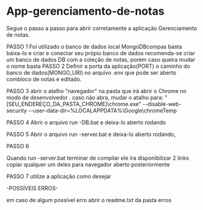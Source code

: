 # App-gerenciamento-de-notas
Segue o passo a passo para abrir corretamente a aplicação Gerenciamento de notas.

PASSO 1
Foi utilizado o banco de dados local MongoDBcompas basta baixa-lo e criar e conectar seu própio banco de dados
recomenda-se criar um banco de dados DB com a coleção de notas, porém caso queira mudar o nome basta 
PASSO 2
Definir a porta da aplicação(PORT) o caminho do banco de dados(MONGO_URI) no arquivo .env que pode ser aberto combloco de notas e editado.

PASSO 3
abrir o atalho "navegador" na pasta que irá abrir o Chrome no modo de desenvolvedor .
caso não abra, mudar o atalho para:
"[SEU_ENDEREÇO_DA_PASTA_CHROME]\chrome.exe" --disable-web-security --user-data-dir=%LOCALAPPDATA%\Google\chromeTemp

PASSO 4
Abrir o arquivo run -DB.bat e deixa-lo aberto rodando

PASSO 5
Abrir o arquivo run -server.bat e deixa-lo aberto rodando, 

PASSO 6

Quando run -server.bat terminar de compilar ele ira disponibilizar 2 links 
copiar qualquer um deles para navegador aberto posteriormente

PASSO 7
utilize a aplicação como desejar


-POSSÍVEIS ERROS-

em caso de algum possível erro abrir o readme.txt da pasta erros



